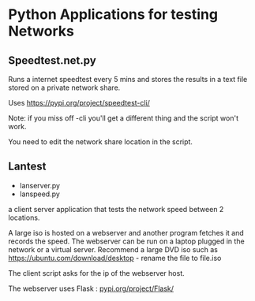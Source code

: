 # Python Applications for testing Networks

## Speedtest.net.py

Runs a internet speedtest every 5 mins and stores the results in a text file stored on a private network share. 

Uses https://pypi.org/project/speedtest-cli/

Note: if you  miss off -cli you'll get a different thing and the script won't work. 

You need to edit the network share location in the script. 

## Lantest

- lanserver.py
- lanspeed.py

a client server application that tests the network speed between 2 locations. 

A large iso is hosted on a webserver and another program fetches it and records the speed. The webserver can be run on a laptop plugged in the network or a virtual server.  Recommend a large DVD iso such as https://ubuntu.com/download/desktop - rename the file to file.iso 

The client script asks for the ip of the webserver host. 

The webserver uses Flask : [pypi.org/project/Flask/](https://pypi.org/project/Flask/)

